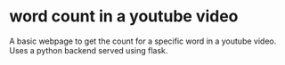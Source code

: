 # word count in a youtube video
A basic webpage to get the count for a specific word in a youtube video.
Uses a python backend served using flask.